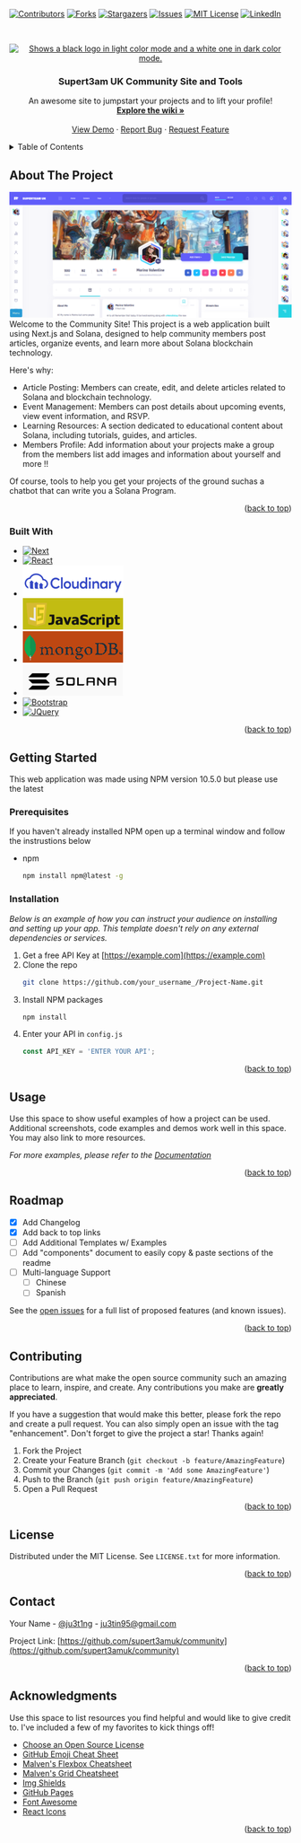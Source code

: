 <!-- Improved compatibility of back to top link: See: https://github.com/supert3amuk/community/pull/73 -->
<a name="readme-top"></a>
<!--
*** Thanks for checking out the Best-README-Template. If you have a suggestion
*** that would make this better, please fork the repo and create a pull request
*** or simply open an issue with the tag "enhancement".
*** Don't forget to give the project a star!
*** Thanks again! Now go create something AMAZING! :D
-->



<!-- PROJECT SHIELDS -->
<!--
*** I'm using markdown "reference style" links for readability.
*** Reference links are enclosed in brackets [ ] instead of parentheses ( ).
*** See the bottom of this document for the declaration of the reference variables
*** for contributors-url, forks-url, etc. This is an optional, concise syntax you may use.
*** https://www.markdownguide.org/basic-syntax/#reference-style-links
-->
[![Contributors][contributors-shield]][contributors-url]
[![Forks][forks-shield]][forks-url]
[![Stargazers][stars-shield]][stars-url]
[![Issues][issues-shield]][issues-url]
[![MIT License][license-shield]][license-url]
[![LinkedIn][linkedin-shield]][linkedin-url]



<!-- PROJECT LOGO -->
<br />
<div align="center">
  <a href="https://github.com/supert3amuk/community">
  <p align="center">
    <picture>
      <source media="(prefers-color-scheme: dark)" srcset="https://raw.githubusercontent.com/supert3amuk/.github/main/profile/images/logo.png" alt="Logo" width="80" height="80">
      <source media="(prefers-color-scheme: light)" srcset="https://raw.githubusercontent.com/supert3amuk/.github/main/profile/images/logo1.png" alt="Logo" width="80" height="80">
      <img alt="Shows a black logo in light color mode and a white one in dark color mode." src="https://user-images.githubusercontent.com/25423296/163456779-a8556205-d0a5-45e2-ac17-42d089e3c3f8.png">
    </picture>
</p>
  </a>

  <h3 align="center">Supert3am UK Community Site and Tools</h3>

  <p align="center">
    An awesome site to jumpstart your projects and to lift your profile!
    <br />
    <a href="https://github.com/supert3amuk/wiki/wiki"><strong>Explore the wiki »</strong></a>
    <br />
    <br />
    <a href="https://supert3amuk.vercel.app">View Demo</a>
    ·
    <a href="https://github.com/supert3amuk/community/issues/new?labels=bug&template=bug-report---.md">Report Bug</a>
    ·
    <a href="https://github.com/supert3amuk/community/issues/new?labels=enhancement&template=feature-request---.md">Request Feature</a>
  </p>
</div>



<!-- TABLE OF CONTENTS -->
<details>
  <summary>Table of Contents</summary>
  <ol>
    <li>
      <a href="#about-the-project">About The Project</a>
      <ul>
        <li><a href="#built-with">Built With</a></li>
      </ul>
    </li>
    <li>
      <a href="#getting-started">Getting Started</a>
      <ul>
        <li><a href="#prerequisites">Prerequisites</a></li>
        <li><a href="#installation">Installation</a></li>
      </ul>
    </li>
    <li><a href="#usage">Usage</a></li>
    <li><a href="#roadmap">Roadmap</a></li>
    <li><a href="#contributing">Contributing</a></li>
    <li><a href="#license">License</a></li>
    <li><a href="#contact">Contact</a></li>
    <li><a href="#acknowledgments">Acknowledgments</a></li>
  </ol>
</details>



<!-- ABOUT THE PROJECT -->
## About The Project

[![Product Name Screen Shot][product-screenshot]](https://supert3amuk.vercel.app)
Welcome to the Community Site! This project is a web application built using Next.js and Solana, designed to help community members post articles, organize events, and learn more about Solana blockchain technology.

Here's why:
* Article Posting: Members can create, edit, and delete articles related to Solana and blockchain technology.
* Event Management: Members can post details about upcoming events, view event information, and RSVP.
* Learning Resources: A section dedicated to educational content about Solana, including tutorials, guides, and articles.
* Members Profile: Add information about your projects make a group from the members list add images and information about yourself and more !! 
<!-- * Your time should be focused on creating something amazing. A project that solves a problem and helps others
* You shouldn't be doing the same tasks over and over like creating a README from scratch
* You should implement DRY principles to the rest of your life :smile:-->

Of course, tools to help you get your projects of the ground suchas a chatbot that can write you a Solana Program.


<p align="right">(<a href="#readme-top">back to top</a>)</p>



### Built With

* [![Next][Next.js]][Next-url]
* [![React][React.js]][React-url]
* [![Vue][Vue.js]][Vue-url]
* [![Angular][Angular.io]][Angular-url]
* [![Svelte][Svelte.dev]][Svelte-url]
* [![Laravel][Laravel.com]][Laravel-url]
* [![Bootstrap][Bootstrap.com]][Bootstrap-url]
* [![JQuery][JQuery.com]][JQuery-url]

<p align="right">(<a href="#readme-top">back to top</a>)</p>



<!-- GETTING STARTED -->
## Getting Started

This web application was made using NPM version 10.5.0 but please use the latest

### Prerequisites

If you haven't already installed NPM open up a terminal window and follow the instrustions below
* npm
  ```sh
  npm install npm@latest -g
  ```

### Installation

_Below is an example of how you can instruct your audience on installing and setting up your app. This template doesn't rely on any external dependencies or services._

1. Get a free API Key at [https://example.com](https://example.com)
2. Clone the repo
   ```sh
   git clone https://github.com/your_username_/Project-Name.git
   ```
3. Install NPM packages
   ```sh
   npm install
   ```
4. Enter your API in `config.js`
   ```js
   const API_KEY = 'ENTER YOUR API';
   ```

<p align="right">(<a href="#readme-top">back to top</a>)</p>



<!-- USAGE EXAMPLES -->
## Usage

Use this space to show useful examples of how a project can be used. Additional screenshots, code examples and demos work well in this space. You may also link to more resources.

_For more examples, please refer to the [Documentation](https://example.com)_

<p align="right">(<a href="#readme-top">back to top</a>)</p>



<!-- ROADMAP -->
## Roadmap

- [x] Add Changelog
- [x] Add back to top links
- [ ] Add Additional Templates w/ Examples
- [ ] Add "components" document to easily copy & paste sections of the readme
- [ ] Multi-language Support
    - [ ] Chinese
    - [ ] Spanish

See the [open issues](https://github.com/supert3amuk/community/issues) for a full list of proposed features (and known issues).

<p align="right">(<a href="#readme-top">back to top</a>)</p>



<!-- CONTRIBUTING -->
## Contributing

Contributions are what make the open source community such an amazing place to learn, inspire, and create. Any contributions you make are **greatly appreciated**.

If you have a suggestion that would make this better, please fork the repo and create a pull request. You can also simply open an issue with the tag "enhancement".
Don't forget to give the project a star! Thanks again!

1. Fork the Project
2. Create your Feature Branch (`git checkout -b feature/AmazingFeature`)
3. Commit your Changes (`git commit -m 'Add some AmazingFeature'`)
4. Push to the Branch (`git push origin feature/AmazingFeature`)
5. Open a Pull Request

<p align="right">(<a href="#readme-top">back to top</a>)</p>



<!-- LICENSE -->
## License

Distributed under the MIT License. See `LICENSE.txt` for more information.

<p align="right">(<a href="#readme-top">back to top</a>)</p>



<!-- CONTACT -->
## Contact

Your Name - [@ju3t1ng](https://twitter.com/ju3t1ng) - ju3tin95@gmail.com

Project Link: [https://github.com/supert3amuk/community](https://github.com/supert3amuk/community)

<p align="right">(<a href="#readme-top">back to top</a>)</p>



<!-- ACKNOWLEDGMENTS -->
## Acknowledgments

Use this space to list resources you find helpful and would like to give credit to. I've included a few of my favorites to kick things off!

* [Choose an Open Source License](https://choosealicense.com)
* [GitHub Emoji Cheat Sheet](https://www.webpagefx.com/tools/emoji-cheat-sheet)
* [Malven's Flexbox Cheatsheet](https://flexbox.malven.co/)
* [Malven's Grid Cheatsheet](https://grid.malven.co/)
* [Img Shields](https://shields.io)
* [GitHub Pages](https://pages.github.com)
* [Font Awesome](https://fontawesome.com)
* [React Icons](https://react-icons.github.io/react-icons/search)

<p align="right">(<a href="#readme-top">back to top</a>)</p>



<!-- MARKDOWN LINKS & IMAGES -->
<!-- https://www.markdownguide.org/basic-syntax/#reference-style-links -->
[contributors-shield]: https://img.shields.io/github/contributors/supert3amuk/community.svg?style=for-the-badge
[contributors-url]: https://github.com/supert3amuk/community/graphs/contributors
[forks-shield]: https://img.shields.io/github/forks/supert3amuk/community.svg?style=for-the-badge
[forks-url]: https://github.com/supert3amuk/community/network/members
[stars-shield]: https://img.shields.io/github/stars/supert3amuk/community.svg?style=for-the-badge
[stars-url]: https://github.com/supert3amuk/community/stargazers
[issues-shield]: https://img.shields.io/github/issues/supert3amuk/community.svg?style=for-the-badge
[issues-url]: https://github.com/supert3amuk/community/issues
[license-shield]: https://img.shields.io/github/license/supert3amuk/community.svg?style=for-the-badge
[license-url]: https://github.com/supert3amuk/community/blob/main/LICENSE
[linkedin-shield]: https://img.shields.io/badge/-LinkedIn-black.svg?style=for-the-badge&logo=linkedin&colorB=555
[linkedin-url]: https://linkedin.com/in/othneildrew
[product-screenshot]: https://raw.githubusercontent.com/supert3amuk/.github/main/profile/images/image.png
[Next.js]: https://img.shields.io/badge/next.js-000000?style=for-the-badge&logo=nextdotjs&logoColor=white
[Next-url]: https://nextjs.org/
[React.js]: https://img.shields.io/badge/React-20232A?style=for-the-badge&logo=react&logoColor=61DAFB
[React-url]: https://reactjs.org/
[Vue.js]: https://raw.githubusercontent.com/supert3amuk/.github/main/profile/images/cloudinary1.svg
[Vue-url]: https://vuejs.org/
[Angular.io]: https://raw.githubusercontent.com/supert3amuk/.github/main/profile/images/javascript1.svg
[Angular-url]: https://angular.io/
[Svelte.dev]: https://raw.githubusercontent.com/supert3amuk/.github/main/profile/images/mongo.svg
[Svelte-url]: https://svelte.dev/
[Laravel.com]: https://raw.githubusercontent.com/supert3amuk/.github/main/profile/images/solana.svg
[Laravel-url]: https://laravel.com
[Bootstrap.com]: https://img.shields.io/badge/Bootstrap-563D7C?style=for-the-badge&logo=bootstrap&logoColor=white
[Bootstrap-url]: https://getbootstrap.com
[JQuery.com]: https://img.shields.io/badge/jQuery-0769AD?style=for-the-badge&logo=jquery&logoColor=white
[JQuery-url]: https://jquery.com 
